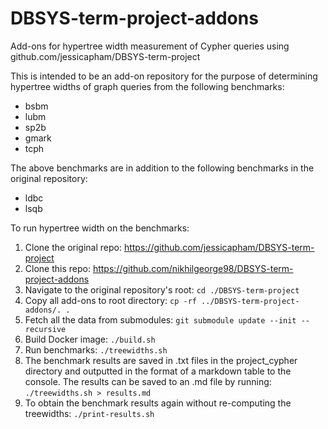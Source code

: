 # DBSYS-term-project-addons
Add-ons for hypertree width measurement of Cypher queries using github.com/jessicapham/DBSYS-term-project

This is intended to be an add-on repository for the purpose of determining hypertree widths of graph queries from the following benchmarks:
- bsbm
- lubm
- sp2b
- gmark
- tcph

The above benchmarks are in addition to the following benchmarks in the original repository:
- ldbc
- lsqb

To run hypertree width on the benchmarks:
1. Clone the original repo: https://github.com/jessicapham/DBSYS-term-project
2. Clone this repo: https://github.com/nikhilgeorge98/DBSYS-term-project-addons
3. Navigate to the original repository's root: `cd ./DBSYS-term-project`
4. Copy all add-ons to root directory: `cp -rf ../DBSYS-term-project-addons/. .`
5. Fetch all the data from submodules: `git submodule update --init --recursive`
6. Build Docker image: `./build.sh`
7. Run benchmarks: `./treewidths.sh`
8. The benchmark results are saved in .txt files in the project_cypher directory and outputted in the format of a markdown table to the console. The results can be saved to an .md file by running: `./treewidths.sh > results.md`
9. To obtain the benchmark results again without re-computing the treewidths: `./print-results.sh`
